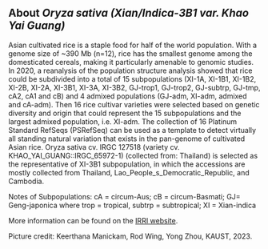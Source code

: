 About *Oryza sativa (Xian/Indica-3B1 var. Khao Yai Guang)*
-----------------------------

Asian cultivated rice is a staple food for half of the world population. With a genome size of ~390 Mb (n=12), rice has the smallest genome among the domesticated cereals, making it particularly amenable to genomic studies. In 2020, a reanalysis of the population structure analysis showed that rice could be subdivided into a total of 15 subpopulations (XI-1A, XI-1B1, XI-1B2, XI-2B, XI-2A, XI-3B1, XI-3A, XI-3B2, GJ-trop1, GJ-trop2, GJ-subtrp, GJ-tmp, cA2, cA1 and cB) and 4 admixed populations (GJ-adm, XI-adm, admixed and cA-adm). Then 16 rice cultivar varieties were selected based on genetic diversity and origin that could represent the 15 subpopulations and the largest admixed population, i.e. XI-adm. The collection of 16 Platinum Standard RefSeqs (PSRefSeq) can be used as a template to detect virtually all standing natural variation that exists in the pan-genome of cultivated Asian rice. Oryza sativa cv. IRGC 127518 (variety cv. KHAO_YAI_GUANG::IRGC_65972-1) (collected from: Thailand) is selected as the representative of XI-3B1 subpopulation, in which the accessions are mostly collected from Thailand, Lao_People_s_Democratic_Republic, and Cambodia.

Notes of Subpopulations: cA = circum-Aus; cB = circum-Basmati; GJ= Geng-japonica where trop = tropical, subtrp = subtropical; XI = Xian-indica

More information can be found on the [IRRI website](https://gringlobal.irri.org/gringlobal/accessiondetail?id=127518).

Picture credit: Keerthana Manickam, Rod Wing, Yong Zhou, KAUST, 2023.
